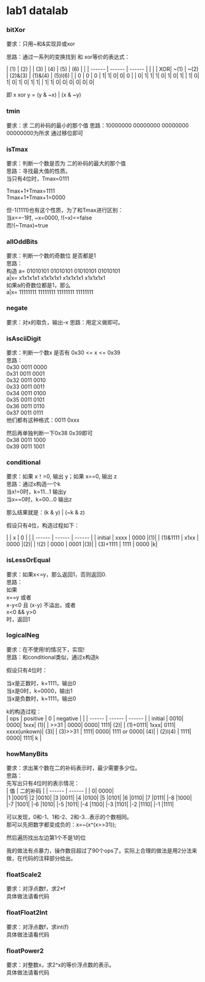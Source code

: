 # lab1 datalab

### bitXor
要求：只用~和&实现异或xor

思路：通过一系列的变换找到 和 xor等价的表达式：

| (1)   | (2)   | |    (3)   | (4)   |   (5)   |  (6) |  | 
| ------ | ------ | ------ |
|     |     | XOR|    ~(1)   | ~(2)   |    (2)&(3)     |  (1)&(4) | (5)l(6)  | 
|  0  |   0 |    0 |    1|     1|       0|          0|         0 |
 |    0|     1|     1|     1|     0|       1|          0|         1|
 |    1|     0|     1|     0|     1|       0|          1|         1|
 |    1|     1|     0|     0|     0|       0|          0|         0|

即  x xor y = (y & ~x) | (x & ~y)

### tmin
要求：求 二的补码的最小的那个值
思路：10000000 00000000 00000000 00000000为所求
通过移位即可

### isTmax
要求：判断一个数是否为 二的补码的最大的那个值  
思路：寻找最大值的性质。  
当只有4位时，Tmax=0111  

Tmax+1+Tmax=1111  
Tmax+1+Tmax+1=0000  
 
但-1(1111)也有这个性质，为了和Tmax进行区别：  
当x==-1时, ~x=0000, !(~x)==false  
而!(~Tmax)=true  
 
### allOddBits
要求：判断一个数的奇数位 是否都是1  
思路：  
构造 a=   01010101 01010101 01010101 01010101  
    a|x= x1x1x1x1 x1x1x1x1 x1x1x1x1 x1x1x1x1  
如果a的奇数位都是1，那么  
    a|x= 11111111 11111111 11111111 11111111  

### negate
要求：对x的取负，输出-x
思路：用定义做即可。

### isAsciiDigit
要求：判断一个数x 是否有 0x30 <= x <= 0x39  
思路：  
0x30   0011 0000  
0x31   0011 0001  
0x32   0011 0010  
0x33   0011 0011  
0x34   0011 0100  
0x35   0011 0101  
0x36   0011 0110  
0x37   0011 0111  
他们都有这种格式：0011 0xxx   
 
然后再单独判断一下0x38 0x39即可  
0x38   0011 1000  
0x39   0011 1001  


### conditional
要求：如果 x！=0, 输出 y；如果 x==0, 输出 z  
思路：通过x构造一个k  
当x!=0时，k=11...1 输出y  
当x==0时，k=00...0 输出z  

那么结果就是：(k & y) | (~k & z)  

假设只有4位，构造过程如下：  

|   | x | 0 | |
| ------ | ------ | ------ |
| initial | xxxx | 0000 |(1)|
| (1)&1111 | x1xx | 0000 |(2)|
| !(2)  | 0000 | 0001 |(3)|
| (3)+1111 | 1111 | 0000 |k|

### isLessOrEqual
要求：如果x<=y，那么返回1，否则返回0.  
思路：  
如果  
x==y 或者  
x-y<0 且 (x-y) 不溢出，或者  
x<0 && y>0  
时，返回1  

### logicalNeg
要求：在不使用!的情况下，实现!  
思路：和conditional类似，通过x构造k  

假设只有4位时：  

当x是正数时，k=1111，输出0  
当x是0时，k=0000，输出1  
当x是负数时，k=1111，输出0  

k的构造过程：  
| ops | positive | 0 | negative |   |
| ------ | ------ | ------ |
|  initial |   0010|         0000|      1xxx|             (1)|
|  >>31    |   0000|         0000|      1111|             (2)|
 |  (1)+0111|   1xxx|         0111|      xxxx(unkown)|     (3)|
 |  (3)>>31 |   1111|         0000|      1111 or 0000|     (4)|
 |  (2)l(4) |   1111|         0000|      1111|             k  | 

### howManyBits
要求：求出某个数在二的补码表示时，最少需要多少位。  
思路：  
先写出只有4位时的表示情况：  
| 值 | 二的补码 |
| ------ | ------ |
| 0|	0000|  
|1	|0001|
|2	|0010|
|3	|0011|
|4	|0100|
|5	|0101|
|6	|0110|
|7	|0111|
|-8	|1000|
|-7	|1001|
|-6	|1010|
|-5	|1011|
|-4	|1100|
|-3	|1101|
|-2	|1110|
|-1	|1111|

可以发现，0和-1、1和-2、2和-3...表示的个数相同。  
那可以先把数字都变成负的：x=~(x^(x>>31));  

然后遍历找出左边第1个不是1的位  

我的做法有点暴力，操作数目超过了90个ops了。实际上合理的做法是用2分法来做，在代码的注释部分给出。  


### floatScale2
要求：对浮点数f，求2*f  
具体做法请看代码  
### floatFloat2Int  
要求：对浮点数f，求int(f)  
具体做法请看代码  
### floatPower2  
要求：对整数x，求2^x的等价浮点数的表示。  
具体做法请看代码  


